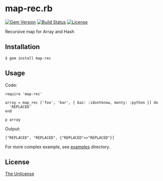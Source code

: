 # map-rec.rb

[![Gem Version](https://badge.fury.io/rb/map-rec.svg)](https://badge.fury.io/rb/map-rec)
[![Build Status](https://travis-ci.org/raviqqe/map-rec.rb.svg?branch=master)](https://travis-ci.org/raviqqe/map-rec.rb)
[![License](https://img.shields.io/badge/license-unlicense-lightgray.svg)](https://unlicense.org)

Recursive map for Array and Hash

## Installation

```
$ gem install map-rec
```

## Usage

Code:

```
require 'map-rec'

array = map_rec ['foo', 'bar', { baz: :idontknow, monty: :python }] do
  'REPLACED'
end

p array
```

Output:

```
["REPLACED", "REPLACED", {"REPLACED"=>"REPLACED"}]
```

For more complex example, see [examples](examples) directory.

## License

[The Unlicense](https://unlicense.org)
